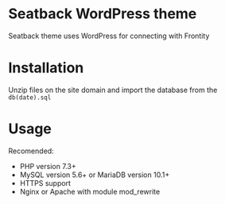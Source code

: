 # Seatback WordPress theme
Seatback theme uses WordPress for connecting with Frontity
# Installation
Unzip files on the site domain and import the database from the `db(date).sql`
# Usage
Recomended:
 - PHP version 7.3+
 - MySQL version 5.6+ or MariaDB version 10.1+
 - HTTPS support
 - Nginx or Apache with module mod_rewrite
